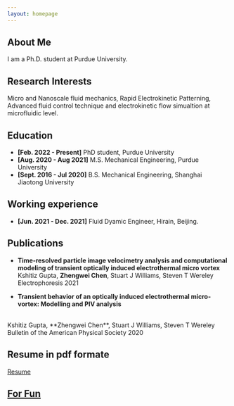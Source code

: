 ```yaml
---
layout: homepage
---
```


## About Me

I am a Ph.D. student at Purdue University.

## Research Interests
Micro and Nanoscale fluid mechanics, Rapid Electrokinetic Patterning, Advanced fluid control technique and electrokinetic flow simualtion at microfluidic level. 

## Education

- **[Feb. 2022 - Present]** PhD student, Purdue University 
- **[Aug. 2020 - Aug 2021]** M.S. Mechanical Engineering, Purdue University
- **[Sept. 2016 - Jul 2020]** B.S. Mechanical Engineering, Shanghai Jiaotong University
 
## Working experience

- **[Jun. 2021 - Dec. 2021]** Fluid Dyamic Engineer, Hirain, Beijing.  

## Publications

- **Time‐resolved particle image velocimetry analysis and computational modeling of transient optically induced electrothermal micro vortex**
  <br>
Kshitiz Gupta, **Zhengwei Chen**, Stuart J Williams, Steven T Wereley
  <br>
 Electrophoresis 2021
 
 - **Transient behavior of an optically induced electrothermal micro-vortex: Modelling and PIV analysis**
  <br>
Kshitiz Gupta, **Zhengwei Chen**, Stuart J Williams, Steven T Wereley
  <br>
Bulletin of the American Physical Society 2020

## Resume in pdf formate

[Resume](./assets/img/zhengweichen_resume.pdf)


## [For Fun](./forfun.md)


